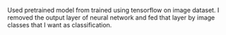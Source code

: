 Used pretrained model from trained using tensorflow on image dataset. I removed the output layer of neural network and fed that layer by image classes that I want as classification.
